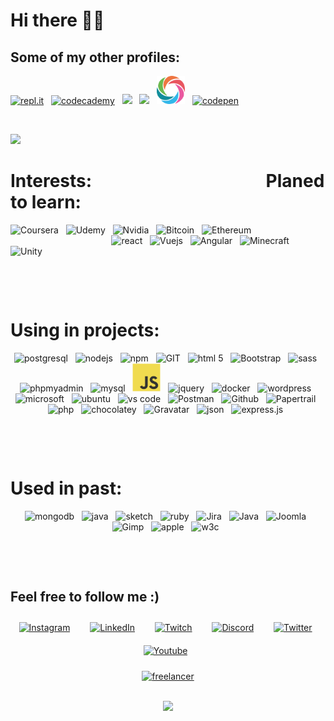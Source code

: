 #  Hi there 👋😄

## Some of my other profiles:

<a href="https://replit.com/@itsAnyTime/LovableHarshWaterfall#myApp.js"><img src="https://www.vectorlogo.zone/logos/replit/replit-icon.svg" height="45" alt="repl.it" /></a>&nbsp;&nbsp;
<a href="https://www.codecademy.com/profiles/ItsAnyTime"><img src="https://www.vectorlogo.zone/logos/codecademy/codecademy-icon.svg" height="45" alt="codecademy" /></a>&nbsp;&nbsp;
<a href="https://www.freecodecamp.org/fcc834db64d-ad4e-47e5-b84c-f0191fd050b3"><img height="45" src="https://raw.githubusercontent.com/gist/Deftwun/e3756a8b518cbb354425/raw/6584db8babd6cbc4ecb35ed36f0d184a506b979e/free-code-camp-logo.svg"></a>&nbsp;&nbsp;
<a href="https://edabit.com/user/jySqRL3ixQ8CfSS66"><img height="45" src="https://edabit-images.s3.amazonaws.com/shades.png"></a>&nbsp;&nbsp;
<a href="https://www.sololearn.com/Profile/13825455"><img height="45" src="https://github.com/itsAnyTime/itsAnyTime/blob/master/media/sololearn.svg"></a>&nbsp;&nbsp;
<a href="https://codepen.io/itsAnyTime/pens/showcase"><img src="https://www.vectorlogo.zone/logos/codepen/codepen-icon.svg" height="45" alt="codepen" /></a>&nbsp;&nbsp;
<!-- https://www.vectorlogo.zone/logos/grasshopper/grasshopper-icon.svg -->

<p>&nbsp;</p>

<!-- missing: Adobe, unreal-->

<!-- stat source: https://github.com/anuraghazra/github-readme-stats -->
<p> <img
        src="https://github-readme-stats.vercel.app/api/top-langs/?username=itsAnyTime&langs_count=10&theme=chartreuse-dark&layout=compact" />
</p>

<p align="center">

 # Interests: &nbsp;&nbsp;&nbsp;&nbsp;&nbsp;&nbsp;&nbsp;&nbsp;&nbsp;&nbsp;&nbsp;&nbsp;&nbsp;&nbsp;&nbsp;&nbsp;&nbsp;&nbsp;&nbsp;&nbsp;&nbsp;&nbsp;&nbsp;&nbsp;&nbsp;&nbsp;&nbsp;&nbsp;&nbsp;&nbsp;&nbsp;&nbsp;&nbsp;&nbsp;&nbsp;&nbsp;&nbsp;&nbsp;&nbsp;&nbsp; Planed to learn:

<p>
<img src="https://www.vectorlogo.zone/logos/coursera/coursera-icon.svg" alt="Coursera" height="45" />&nbsp;&nbsp;
<img src="https://www.vectorlogo.zone/logos/udemy/udemy-icon.svg" alt="Udemy" height="45" />&nbsp;&nbsp;
<img src="https://www.vectorlogo.zone/logos/nvidia/nvidia-icon.svg" alt="Nvidia" height="45" />&nbsp;&nbsp;
<img src="https://www.vectorlogo.zone/logos/bitcoin/bitcoin-icon.svg" alt="Bitcoin" height="45" />&nbsp;&nbsp;
<img src="https://www.vectorlogo.zone/logos/ethereum/ethereum-icon.svg" alt="Ethereum" height="45" />&nbsp;&nbsp;
&nbsp;&nbsp;&nbsp;&nbsp;&nbsp;&nbsp;&nbsp;&nbsp;&nbsp;&nbsp;&nbsp;&nbsp;&nbsp;&nbsp;&nbsp;&nbsp;&nbsp;&nbsp;&nbsp;&nbsp;&nbsp;&nbsp;&nbsp;&nbsp;&nbsp;&nbsp;&nbsp;&nbsp;&nbsp;&nbsp;&nbsp;&nbsp;&nbsp;&nbsp;&nbsp;&nbsp;&nbsp;&nbsp;&nbsp;&nbsp;
<img src="https://www.vectorlogo.zone/logos/reactjs/reactjs-icon.svg" alt="react" height="45" />&nbsp;&nbsp;
<img src="https://www.vectorlogo.zone/logos/vuejs/vuejs-icon.svg" alt="Vuejs" height="45" />&nbsp;&nbsp;
<img src="https://www.vectorlogo.zone/logos/angular/angular-icon.svg" alt="Angular" height="45" />&nbsp;&nbsp;
<img src="https://www.vectorlogo.zone/logos/minecraft/minecraft-icon.svg" alt="Minecraft" height="45" />&nbsp;&nbsp;
<img src="https://www.vectorlogo.zone/logos/unity3d/unity3d-icon.svg" alt="Unity" height="45" />&nbsp;&nbsp;
<!-- <img src="https://www.vectorlogo.zone/logos/python/python-icon.svg" alt="python" width="55" height="55"/> -->
<!-- <img src="https://www.vectorlogo.zone/logos/android/android-icon.svg" alt="android" width="55" height="55"/> -->
<!-- <img src="https://www.vectorlogo.zone/logos/microsoft_azure/microsoft_azure-icon.svg" alt="azure" width="55" height="55"/>  -->
</p>
</p>

<p>&nbsp;</p>
<p>&nbsp;</p>

<p align="center">

# Using in projects:

<p align="center">
<img src="https://www.vectorlogo.zone/logos/postgresql/postgresql-icon.svg" alt="postgresql" height="45" />&nbsp;&nbsp;
<img src="https://www.vectorlogo.zone/logos/nodejs/nodejs-icon.svg" alt="nodejs" height="45" />&nbsp;&nbsp;
<img src="https://www.vectorlogo.zone/logos/npmjs/npmjs-ar21.svg" alt="npm" height="45" />&nbsp;&nbsp;
<img src="https://www.vectorlogo.zone/logos/git-scm/git-scm-icon.svg" alt="GIT" height="45" />&nbsp;&nbsp;
<img src="https://www.vectorlogo.zone/logos/w3_html5/w3_html5-icon.svg" alt="html 5" height="45" />&nbsp;&nbsp;
<img src="https://www.vectorlogo.zone/logos/getbootstrap/getbootstrap-icon.svg" alt="Bootstrap" height="45" />&nbsp;&nbsp;
<img src="https://www.vectorlogo.zone/logos/sass-lang/sass-lang-icon.svg" alt="sass" height="45" />&nbsp;&nbsp;
<img src="https://www.vectorlogo.zone/logos/phpmyadmin/phpmyadmin-icon.svg" alt="phpmyadmin" height="45" />&nbsp;&nbsp;
<img src="https://www.vectorlogo.zone/logos/mysql/mysql-icon.svg" alt="mysql" height="45" />&nbsp;&nbsp;
<img src="https://github.com/itsAnyTime/itsAnyTime/blob/master/media/javascript.svg" alt="javascript" height="45" />&nbsp;&nbsp;
<img src="https://www.vectorlogo.zone/logos/jquery/jquery-vertical.svg" alt="jquery" height="45" />&nbsp;&nbsp;
<img src="https://www.vectorlogo.zone/logos/docker/docker-official.svg" alt="docker" height="45" />&nbsp;&nbsp;
<img src="https://www.vectorlogo.zone/logos/wordpress/wordpress-icon.svg" alt="wordpress" height="45" />&nbsp;&nbsp;
<img src="https://www.vectorlogo.zone/logos/microsoft/microsoft-icon.svg" alt="microsoft" height="45" />&nbsp;&nbsp;
<img src="https://www.vectorlogo.zone/logos/ubuntu/ubuntu-tile.svg" alt="ubuntu" height="45" />&nbsp;&nbsp;
<img src="https://www.vectorlogo.zone/logos/visualstudio_code/visualstudio_code-icon.svg" alt="vs code"
    height="45" />&nbsp;&nbsp;
<img src="https://www.vectorlogo.zone/logos/getpostman/getpostman-icon.svg" alt="Postman" height="45" />&nbsp;&nbsp;
<img src="https://www.vectorlogo.zone/logos/github/github-icon.svg" alt="Github" height="45" />&nbsp;&nbsp;
<img src="https://www.vectorlogo.zone/logos/papertrailapp/papertrailapp-icon.svg" alt="Papertrail" height="45" />&nbsp;&nbsp;
<img src="https://www.vectorlogo.zone/logos/php/php-horizontal.svg" alt="php" height="45" />&nbsp;&nbsp;
<img src="https://www.vectorlogo.zone/logos/chocolatey/chocolatey-icon.svg" alt="chocolatey" height="45" />&nbsp;&nbsp;
<img src="https://www.vectorlogo.zone/logos/gravatar/gravatar-icon.svg" alt="Gravatar" height="45" />&nbsp;&nbsp;
<img src="https://www.vectorlogo.zone/logos/json/json-icon.svg" alt="json" height="45" />&nbsp;&nbsp;
<img src="https://www.vectorlogo.zone/logos/expressjs/expressjs-icon.svg" alt="express.js" height="45" />&nbsp;&nbsp;

</p>
</p>

<p>&nbsp;</p>
<p>&nbsp;</p>
        
<!-- - 🔭 I’m currently working on ...
- 🌱 I’m currently learning ...
- 👯 I’m looking to collaborate on ...
- 🤔 I’m looking for help with ...
- 💬 Ask me about ...
- 📫 How to reach me: ...
- 😄 Pronouns: ...
- ⚡ Fun fact: ... -->

<p align="center">

# Used in past:<br />

<p align="center">
<img src="https://www.vectorlogo.zone/logos/mongodb/mongodb-icon.svg" alt="mongodb" height="45"/>&nbsp;&nbsp;
<img src="https://www.vectorlogo.zone/logos/java/java-icon.svg" alt="java" height="45" />&nbsp;&nbsp;
<img src="https://www.vectorlogo.zone/logos/sketchapp/sketchapp-icon.svg" alt="sketch" height="45" />&nbsp;&nbsp;
<img src="https://www.vectorlogo.zone/logos/ruby-lang/ruby-lang-icon.svg" alt="ruby" height="43" />&nbsp;&nbsp;
<img src="https://www.vectorlogo.zone/logos/atlassian_jira/atlassian_jira-icon.svg" alt="Jira" height="45" />&nbsp;&nbsp;
<img src="https://www.vectorlogo.zone/logos/java/java-vertical.svg" alt="Java" height="45" />&nbsp;&nbsp;
<img src="https://www.vectorlogo.zone/logos/joomla/joomla-icon.svg" alt="Joomla" height="45" />&nbsp;&nbsp;
<img src="https://www.vectorlogo.zone/logos/gimp/gimp-icon.svg" alt="Gimp" height="45" />&nbsp;&nbsp;
<img src="https://www.vectorlogo.zone/logos/apple/apple-tile.svg" alt="apple" height="45"/>&nbsp;&nbsp;
<img src="https://www.vectorlogo.zone/logos/w3c_xml/w3c_xml-icon.svg" alt="w3c" height="45" />&nbsp;&nbsp;

</p></p>

<p>&nbsp;</p>
<p>&nbsp;</p>

<p align="center">

## Feel free to follow me :)

</p>


<!-- social media -->
<p align="center">
    <a href="https://www.instagram.com/itsanytime/" target="_blank"><img style="padding: 10px"
            src="https://www.vectorlogo.zone/logos/instagram/instagram-icon.svg" target="_blank" alt="Instagram"
            height="30" /></a>&nbsp;&nbsp;
    <a href="https://www.linkedin.com/in/itsanytime/" target="_blank"><img style="padding: 10px"
            src="https://www.vectorlogo.zone/logos/linkedin/linkedin-tile.svg" alt="LinkedIn"
            height="30" /></a>&nbsp;&nbsp;
    <a href="https://www.twitch.tv/itsanytime" target="_blank"><img style="padding: 10px"
            src="https://www.vectorlogo.zone/logos/twitch/twitch-icon.svg" alt="Twitch"
            height="30" /></a>&nbsp;&nbsp;
    <a href="https://discord.gg/DrUcjG6gkN" target="_blank"><img style="padding: 10px"
            src="https://www.vectorlogo.zone/logos/discordapp/discordapp-tile.svg" alt="Discord"
            height="30" /></a>&nbsp;&nbsp;
    <a href="https://twitter.com/spiderany" target="_blank"><img style="padding: 10px"
            src="https://www.vectorlogo.zone/logos/twitter/twitter-official.svg" alt="Twitter"
            height="30" /></a>&nbsp;&nbsp;
    <a href="https://www.youtube.com/channel/UCKLfVwCfdKRnt5ppD2kgQ2g" target="_blank"><img style="padding: 10px"
            src="https://www.vectorlogo.zone/logos/youtube/youtube-icon.svg" alt="Youtube"
            height="30" /></a>&nbsp;&nbsp;
</p>

<p align="center">
    <a href="https://www.itsanytime.de/" target="_blank"><img src="https://www.vectorlogo.zone/logos/freelancer/freelancer-icon.svg" alt="freelancer" height="30" /></a>
</p>

<p align="center">
    <br>
    <img src="https://profile-counter.glitch.me/itsAnyTime/count.svg" />
</p>